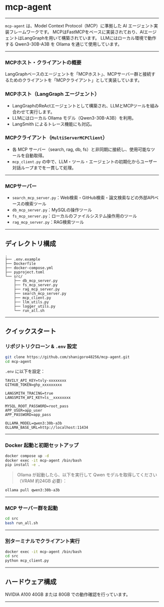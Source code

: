 # mcp-agent

---

`mcp-agent` は、Model Context Protocol（MCP）に準拠した AI エージェント実装フレームワークです。
MCPはFastMCPをベースに実装されており、AIエージェントはLangGraphを用いて構築されています。
LLMにはローカル環境で動作する Qwen3-30B-A3B を Ollama を通じて使用しています。

---

### MCPホスト・クライアントの概要

LangGraphベースのエージェントを「MCPホスト」、MCPサーバー群と接続するためのクライアントを「MCPクライアント」として実装しています。

### MCPホスト（LangGraph エージェント）

* LangGraphのReActエージェントとして構築され、LLMとMCPツールを組み合わせて実行します。
* LLMにはローカル Ollama モデル（Qwen3-30B-A3B）を利用。
* LangSmith によるトレース機能にも対応。

### MCPクライアント（`MultiServerMCPClient`）

* 各 MCP サーバー（search, rag, db, fs）と非同期に接続し、使用可能なツールを自動取得。
* `mcp_client.py` の中で、LLM・ツール・エージェントの初期化からユーザー対話ループまでを一貫して処理。

---

### MCPサーバー

* `search_mcp_server.py`：Web検索・GitHub検索・論文検索などの外部APIベースの検索ツール
* `db_mcp_server.py`：MySQLの操作ツール
* `fs_mcp_server.py`：ローカルのファイルシステム操作用のツール
* `rag_mcp_server.py`：RAG検索ツール

---

## ディレクトリ構成

```
.
├── .env.example
├── Dockerfile
├── docker-compose.yml
├── pyproject.toml
└── src/
    ├── db_mcp_server.py
    ├── fs_mcp_server.py
    ├── rag_mcp_server.py
    ├── search_mcp_server.py
    ├── mcp_client.py
    ├── llm_utils.py
    ├── logger_utils.py
    └── run_all.sh
```

---

## クイックスタート

### リポジトリクローン & `.env` 設定

```bash
git clone https://github.com/shanigoro48256/mcp-agent.git
cd mcp-agent
```

`.env` に以下を設定：

```dotenv
TAVILY_API_KEY=tvly-xxxxxxxx
GITHUB_TOKEN=ghp_xxxxxxxxx

LANGSMITH_TRACING=true
LANGSMITH_API_KEY=ls__xxxxxxxx

MYSQL_ROOT_PASSWORD=root_pass
APP_USER=app_user
APP_PASSWORD=app_pass

OLLAMA_MODEL=qwen3:30b-a3b
OLLAMA_BASE_URL=http://localhost:11434
```

---

### Docker 起動と初期セットアップ

```bash
docker compose up -d
docker exec -it mcp-agent /bin/bash
pip install -e .
```

> Ollama が起動したら、以下を実行して Qwen モデルを取得してください（VRAM 約24GB 必要）：

```bash
ollama pull qwen3:30b-a3b
```

---

### MCP サーバー群を起動

```bash
cd src
bash run_all.sh
```

---

### 別ターミナルでクライアント実行

```bash
docker exec -it mcp-agent /bin/bash
cd src
python mcp_client.py
```

---

## ハードウェア構成

NVIDIA A100 40GB または 80GB での動作確認を行っています。

---
